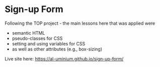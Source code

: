 # Sign-up Form

Following the TOP project - the main lessons here that was applied were
- semantic HTML
- pseudo-classes for CSS
- setting and using variables for CSS
- as well as other attributes (e.g., box-sizing)

Live site here: https://al-uminium.github.io/sign-up-form/